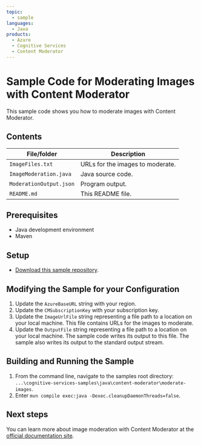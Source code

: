 ```yaml
---
topic:
  - sample
languages:
  - Java
products:
  - Azure
  - Cognitive Services
  - Content Moderator
---
```


# Sample Code for Moderating Images with Content Moderator

This sample code shows you how to moderate images with Content Moderator.

## Contents

| File/folder | Description |
|-------------|-------------|
| `ImageFiles.txt`       | URLs for the images to moderate. |
| `ImageModeration.java` | Java source code. |
| `ModerationOutput.json`| Program output. |
| `README.md`            | This README file. |

## Prerequisites

- Java development environment
- Maven

## Setup

- [Download this sample repository](https://github.com/LukeBayler/cognitive-services-samples/archive/master.zip).

## Modifying the Sample for your Configuration

1. Update the `AzureBaseURL` string with your region.
2. Update the `CMSubscriptionKey` with your subscription key.
3. Update the `ImageUrlFile` string representing a file path to a location on your local machine. This file contains URLs for the images to moderate.
4. Update the `OutputFile` string representing a file path to a location on your local machine. The sample code writes its output to this file. The sample also writes its output to the standard output stream.

## Building and Running the Sample

1. From the command line, navigate to the samples root directory: `...\cognitive-services-samples\java\content-moderator\moderate-images`.
2. Enter `mvn compile exec:java -Dexec.cleanupDaemonThreads=false`.

## Next steps

You can learn more about image moderation with Content Moderator at the [official documentation site](https://docs.microsoft.com/en-us/azure/cognitive-services/content-moderator/image-moderation-api).
